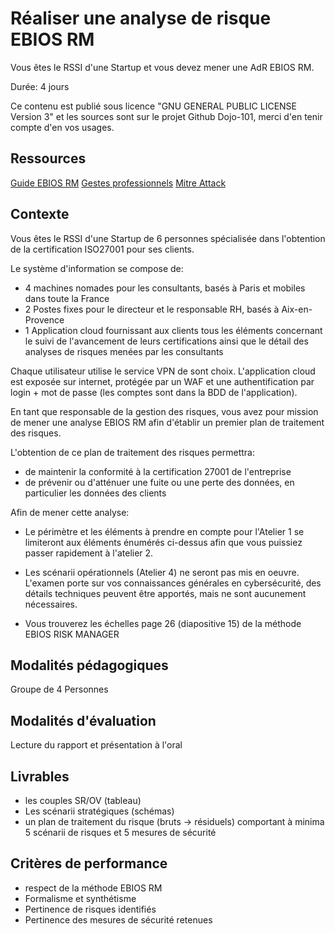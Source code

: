 # Réaliser une analyse de risque EBIOS RM

Vous êtes le RSSI d'une Startup et vous devez mener une AdR EBIOS RM.

Durée: 4 jours

Ce contenu est publié sous licence "GNU GENERAL PUBLIC LICENSE Version 3" et les sources sont sur le projet Github Dojo-101, merci d'en tenir compte d'en vos usages.

## Ressources

[Guide EBIOS RM](https://www.ssi.gouv.fr/guide/la-methode-ebios-risk-manager-le-guide/)
[Gestes professionnels](https://github.com/Aif4thah/Dojo-101)
[Mitre Attack](https://attack.mitre.org/)


## Contexte

Vous êtes le RSSI d'une Startup de 6 personnes spécialisée dans l'obtention de la certification ISO27001 pour ses clients.

Le système d'information se compose de:

* 4 machines nomades pour les consultants, basés à Paris et mobiles dans toute la France
* 2 Postes fixes pour le directeur et le responsable RH, basés à Aix-en-Provence
* 1 Application cloud fournissant aux clients tous les éléments concernant le suivi de l'avancement de leurs certifications ainsi que le détail des analyses de risques menées par les consultants

Chaque utilisateur utilise le service VPN de sont choix. L'application cloud est exposée sur internet, protégée par un WAF et une authentification par login + mot de passe (les comptes sont dans la BDD de l'application). 

En tant que responsable de la gestion des risques, vous avez pour mission de mener une analyse EBIOS RM afin d'établir un premier plan de traitement des risques.

L'obtention de ce plan de traitement des risques permettra:

* de maintenir la conformité à la certification 27001 de l'entreprise
* de prévenir ou d'atténuer une fuite ou une perte des données, en particulier les données des clients

Afin de mener cette analyse:

* Le périmètre et les éléments à prendre en compte pour l'Atelier 1 se limiteront aux éléments énumérés ci-dessus afin que vous puissiez passer rapidement à l'atelier 2.

* Les scénarii opérationnels (Atelier 4) ne seront pas mis en oeuvre. L'examen porte sur vos connaissances générales en cybersécurité, des détails techniques peuvent être apportés, mais ne sont aucunement nécessaires.

* Vous trouverez les échelles page 26 (diapositive 15) de la méthode EBIOS RISK MANAGER

## Modalités pédagogiques

Groupe de 4 Personnes

## Modalités d'évaluation

Lecture du rapport et présentation à l'oral

## Livrables

* les couples SR/OV (tableau)
* Les scénarii stratégiques (schémas)
* un plan de traitement du risque (bruts -> résiduels) comportant à minima 5 scénarii de risques et 5 mesures de sécurité


## Critères de performance

- respect de la méthode EBIOS RM
- Formalisme et synthétisme
- Pertinence de risques identifiés
- Pertinence des mesures de sécurité retenues
